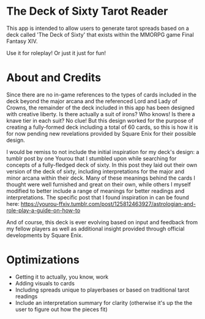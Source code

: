 # The Deck of Sixty Tarot Reader
This app is intended to allow users to generate tarot spreads based on a deck called 'The Deck of Sixty' that exists within the MMORPG game Final Fantasy XIV.

Use it for roleplay! Or just it just for fun!

# About and Credits
Since there are no in-game references to the types of cards included in the deck beyond the major arcana and the referenced Lord and Lady of Crowns, the remainder of the deck included in this app has been designed with creative liberty. Is there actually a suit of irons? Who knows! Is there a knave tier in each suit? No clue! But this design worked for the purpose of creating a fully-formed deck including a total of 60 cards, so this is how it is for now pending new revelations provided by Square Enix for their possible design.

I would be remiss to not include the initial inspiration for my deck's design: a tumblr post by one Yourou that I stumbled upon while searching for concepts of a fully-fledged deck of sixty. In this post they laid out their own version of the deck of sixty, including interpretations for the major and minor arcana within their deck. Many of these meanings behind the cards I thought were well furnished and great on their own, while others I myself modified to better include a range of meanings for better readings and interpretations. The specific post that I found inspiration in can be found here: https://yourou-ffxiv.tumblr.com/post/125812463927/astrologian-and-role-play-a-guide-on-how-to

And of course, this deck is ever evolving based on input and feedback from my fellow players as well as additional insight provided through official developments by Square Enix.

# Optimizations
* Getting it to actually, you know, work
* Adding visuals to cards
* Including spreads unique to playerbases or based on traditional tarot readings
* Include an interpretation summary for clarity (otherwise it's up the the user to figure out how the pieces fit)